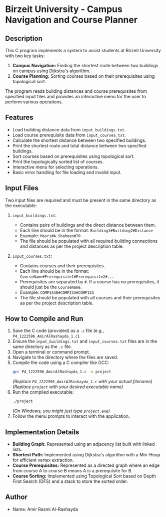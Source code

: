 # Birzeit University - Campus Navigation and Course Planner

## Description
This C program implements a system to assist students at Birzeit University with two key tasks:
1.  **Campus Navigation:** Finding the shortest route between two buildings on campus using Dijkstra's algorithm.
2.  **Course Planning:** Sorting courses based on their prerequisites using topological sort.

The program reads building distances and course prerequisites from specified input files and provides an interactive menu for the user to perform various operations.

## Features
- Load building distance data from `input_buildings.txt`.
- Load course prerequisite data from `input_courses.txt`.
- Calculate the shortest distance between two specified buildings.
- Print the shortest route and total distance between two specified buildings.
- Sort courses based on prerequisites using topological sort.
- Print the topologically sorted list of courses.
- Interactive menu for selecting operations.
- Basic error handling for file loading and invalid input.

## Input Files
Two input files are required and must be present in the same directory as the executable:

1.  `input_buildings.txt`:
    - Contains pairs of buildings and the direct distance between them.
    - Each line should be in the format: `Building1#Building2#Distance`
    - Example: `Masri#A.Shaheen#70`
    - The file should be populated with all required building connections and distances as per the project description table.

2.  `input_courses.txt`:
    - Contains courses and their prerequisites.
    - Each line should be in the format: `CourseName#Prerequisite1#Prerequisite2#...`
    - Prerequisites are separated by `#`. If a course has no prerequisites, it should just be the `CourseName`.
    - Example: `COMP3340#COMP233#COMP133`
    - The file should be populated with all courses and their prerequisites as per the project description table.

## How to Compile and Run
1.  Save the C code (provided) as a `.c` file (e.g., `P4_1222596_AmirAlRashayda_1.c`).
2.  Ensure the `input_buildings.txt` and `input_courses.txt` files are in the same directory as the `.c` file.
3.  Open a terminal or command prompt.
4.  Navigate to the directory where the files are saved.
5.  Compile the code using a C compiler like GCC:
    ```bash
    gcc P4_1222596_AmirAlRashayda_1.c -o project
    ```
    *(Replace `P4_1222596_AmirAlRashayda_1.c` with your actual filename)*
    *(Replace `project` with your desired executable name)*
6.  Run the compiled executable:
    ```bash
    ./project
    ```
    *(On Windows, you might just type `project.exe`)*
7.  Follow the menu prompts to interact with the application.

## Implementation Details
- **Building Graph:** Represented using an adjacency list built with linked lists.
- **Shortest Path:** Implemented using Dijkstra's algorithm with a Min-Heap for efficient vertex extraction.
- **Course Prerequisites:** Represented as a directed graph where an edge from course A to course B means A is a prerequisite for B.
- **Course Sorting:** Implemented using Topological Sort based on Depth First Search (DFS) and a stack to store the sorted order.

## Author
- Name: Amir Rasmi Al-Rashayda
